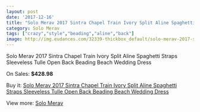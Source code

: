 ```yaml
---
layout: post
date: '2017-12-16'
title: "Solo Merav 2017 Sintra Chapel Train Ivory Split Aline Spaghetti Straps Sleeveless Tulle Open Back Beading Beach Wedding Dress"
category: Solo Merav
tags: ["crazy","style","beading","aline","back"]
image: http://img.eudances.com/32339-thickbox_default/solo-merav-2017-sintra-chapel-train-ivory-split-aline-spaghetti-straps-sleeveless-tulle-open-back-beading-beach-wedding-dress.jpg
---
```

Solo Merav 2017 Sintra Chapel Train Ivory Split Aline Spaghetti Straps Sleeveless Tulle Open Back Beading Beach Wedding Dress

On Sales: **$428.98**
<a href="https://www.eudances.com/en/solo-merav/10037-solo-merav-2017-sintra-chapel-train-ivory-split-aline-spaghetti-straps-sleeveless-tulle-open-back-beading-beach-wedding-dress.html"><amp-img layout="responsive" width="600" height="600" src="//img.eudances.com/32339-thickbox_default/solo-merav-2017-sintra-chapel-train-ivory-split-aline-spaghetti-straps-sleeveless-tulle-open-back-beading-beach-wedding-dress.jpg" alt="Solo Merav 2017 Sintra Chapel Train Ivory Split Aline Spaghetti Straps Sleeveless Tulle Open Back Beading Beach Wedding Dress 0" /></a>
<a href="https://www.eudances.com/en/solo-merav/10037-solo-merav-2017-sintra-chapel-train-ivory-split-aline-spaghetti-straps-sleeveless-tulle-open-back-beading-beach-wedding-dress.html"><amp-img layout="responsive" width="600" height="600" src="//img.eudances.com/32344-thickbox_default/solo-merav-2017-sintra-chapel-train-ivory-split-aline-spaghetti-straps-sleeveless-tulle-open-back-beading-beach-wedding-dress.jpg" alt="Solo Merav 2017 Sintra Chapel Train Ivory Split Aline Spaghetti Straps Sleeveless Tulle Open Back Beading Beach Wedding Dress 1" /></a>
<a href="https://www.eudances.com/en/solo-merav/10037-solo-merav-2017-sintra-chapel-train-ivory-split-aline-spaghetti-straps-sleeveless-tulle-open-back-beading-beach-wedding-dress.html"><amp-img layout="responsive" width="600" height="600" src="//img.eudances.com/32343-thickbox_default/solo-merav-2017-sintra-chapel-train-ivory-split-aline-spaghetti-straps-sleeveless-tulle-open-back-beading-beach-wedding-dress.jpg" alt="Solo Merav 2017 Sintra Chapel Train Ivory Split Aline Spaghetti Straps Sleeveless Tulle Open Back Beading Beach Wedding Dress 2" /></a>
<a href="https://www.eudances.com/en/solo-merav/10037-solo-merav-2017-sintra-chapel-train-ivory-split-aline-spaghetti-straps-sleeveless-tulle-open-back-beading-beach-wedding-dress.html"><amp-img layout="responsive" width="600" height="600" src="//img.eudances.com/32342-thickbox_default/solo-merav-2017-sintra-chapel-train-ivory-split-aline-spaghetti-straps-sleeveless-tulle-open-back-beading-beach-wedding-dress.jpg" alt="Solo Merav 2017 Sintra Chapel Train Ivory Split Aline Spaghetti Straps Sleeveless Tulle Open Back Beading Beach Wedding Dress 3" /></a>
<a href="https://www.eudances.com/en/solo-merav/10037-solo-merav-2017-sintra-chapel-train-ivory-split-aline-spaghetti-straps-sleeveless-tulle-open-back-beading-beach-wedding-dress.html"><amp-img layout="responsive" width="600" height="600" src="//img.eudances.com/32341-thickbox_default/solo-merav-2017-sintra-chapel-train-ivory-split-aline-spaghetti-straps-sleeveless-tulle-open-back-beading-beach-wedding-dress.jpg" alt="Solo Merav 2017 Sintra Chapel Train Ivory Split Aline Spaghetti Straps Sleeveless Tulle Open Back Beading Beach Wedding Dress 4" /></a>
<a href="https://www.eudances.com/en/solo-merav/10037-solo-merav-2017-sintra-chapel-train-ivory-split-aline-spaghetti-straps-sleeveless-tulle-open-back-beading-beach-wedding-dress.html"><amp-img layout="responsive" width="600" height="600" src="//img.eudances.com/32340-thickbox_default/solo-merav-2017-sintra-chapel-train-ivory-split-aline-spaghetti-straps-sleeveless-tulle-open-back-beading-beach-wedding-dress.jpg" alt="Solo Merav 2017 Sintra Chapel Train Ivory Split Aline Spaghetti Straps Sleeveless Tulle Open Back Beading Beach Wedding Dress 5" /></a>

Buy it: [Solo Merav 2017 Sintra Chapel Train Ivory Split Aline Spaghetti Straps Sleeveless Tulle Open Back Beading Beach Wedding Dress](https://www.eudances.com/en/solo-merav/10037-solo-merav-2017-sintra-chapel-train-ivory-split-aline-spaghetti-straps-sleeveless-tulle-open-back-beading-beach-wedding-dress.html "Solo Merav 2017 Sintra Chapel Train Ivory Split Aline Spaghetti Straps Sleeveless Tulle Open Back Beading Beach Wedding Dress")

View more: [Solo Merav](https://www.eudances.com/en/138-solo-merav "Solo Merav")
